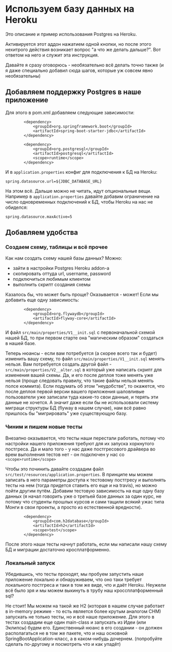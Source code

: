 # Используем базу данных на Heroku

Это описание и пример использования Postgres на Heroku.

Активируется этот аддон нажатием одной кнопки, но после этого нехитрого действия возникает вопрос "а что же делать дальше?". Вот ответом на него и служит эта инструкция.

Давайте я сразу оговорюсь - необязательно всё делать точно также (и я даже специально добавил сюда шагов, которые уж совсем явно необязательны)

## Добавляем поддержку Postgres в наше приложение
Для этого в pom.xml добавляем следующие зависимости:
```
		<dependency>
			<groupId>org.springframework.boot</groupId>
			<artifactId>spring-boot-starter-jdbc</artifactId>
		</dependency>

		<dependency>
			<groupId>org.postgresql</groupId>
			<artifactId>postgresql</artifactId>
			<scope>runtime</scope>
		</dependency>
```
И в `application.properties` конфиг для подключения к БД на Heroku:
```
spring.datasource.url=${JDBC_DATABASE_URL}
```

На этом всё. Дальше можно не читать, идут опциональные вещи.
Например в `application.properties` давайте добавим ограничение на число одновременных подключений к БД, чтобы Heroku на нас не обиделся:
```
spring.datasource.maxActive=5
```


## Добавляем удобства
### Создаем схему, таблицы и всё прочее
Как нам создать схему нашей базы данных? Можно:
- зайти в настройки Postgres Heroku addon-а
- скопировать оттуда url, username, password
- подключиться любимым клиентом
- выполнить скрипт создания схемы

Казалось бы, что может быть проще? Оказывается - может! Если мы добавить еще одну зависимость:
```
		<dependency>
			<groupId>org.flywaydb</groupId>
			<artifactId>flyway-core</artifactId>
		</dependency>
```
И файл `src/main/properties/V1__init.sql` с первоначальной схемой нашей БД, то при первом старте она "магическим образом" создаться в нашей базе.

Теперь нюансы - если вам потребуется (а скорее всего так и будет) изменить вашу схему, то файл `src/main/properties/V1__init.sql` менять нельзя. Вам потребуется создать другой файл - `src/main/properties/V2__alter.sql` в который уже написать скрипт для изменения вашей схемы. Да, и его после деплоя тоже менять уже нельзя (проще следовать правилу, что такие файлы нельзя менять полсе коммита). Если подумать об этом "неудобстве", то окажется, что после деплоя первой версии вашего приложения шаловливые пользователи уже записали туда какие-то свои данные, и терять эти данные не хочется. А значит даже если бы не использовали систему миграци структуры БД (flyway в нашем случае), нам всё равно пришлось бы "мигрировать" уже существующую базу. 

### Чиним и пишем новые тесты
Внезапно оказывается, что тесты наши перестали работать, потому что настройки нашего приложения требуют для их запуска хоркнутого постгреса. Да и мало того - у нас даже постгресового драйвера во врем выполнения тестов нет - он подключен у нас со `<scope>runtime</scope>`

Чтобы это починить давайте создадим файл `src/test/resources/application.properties`. В принципе мы можем записать в него параметры доступа к тестовому постгресу и выполнять тесты на нем (тогда придется ставить его еще и на travis), но можно пойти другим путём. Добавим тестовую зависимость на еще одну базу данных (я начал говорить уже о третьей базе данных за один курс, не потому что студенты прошлых курсов и сами тащили всякий ужас типа Монги в свои проекты, а просто из естественной вредности).
```
		<dependency>
			<groupId>com.h2database</groupId>
			<artifactId>h2</artifactId>
			<scope>test</scope>
		</dependency>
```
После этого наши тесты начнут работать, если мы написали нашу схему БД и миграции достаточно кросплатформенно.

### Локальный запуск
Убедившись, что тесты проходят, мы пробуем запустить наше приложение локально и обнаруживаем, что оно таки требует локального постгреса и таки в том же виде, что и даёт Heroku. Неужели всё было зря и мы можем выкинуть в трубу наш кроссплатформенный sql? 

Не стоит! Мы можем на такой же H2 (которая в нашем случае работает в in-memory режиме - то есть является более крутым аналогом CHM) запускать не только тесты, но и всё наше приложение. Для этого в тестах создадим еще один main-class и запускать из Идеи (или Эклипсы) будем его. Единственный нюанс в его создании - он должен располагаться не в том же пакете, что и наш основной SpringBootApplication-класс, а в каком-нибудь дочернем. (попробуйте сделать по-другому и посмотреть что и как упадёт)
